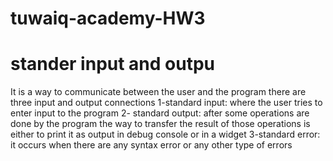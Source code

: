 # tuwaiq-academy-HW3
stander input and outpu
==

It is a way to communicate between the user and the program 
there are three input and output connections
1-standard input: where the user tries to enter input to the program
2- standard output: after some operations are done by the program the way to transfer the result of those operations is either to print it as output in debug console or in a widget 
3-standard error: it occurs when there are any syntax error or any other type of errors 
